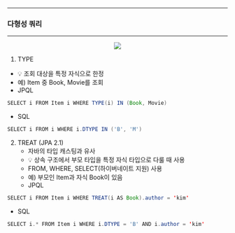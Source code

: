-----
### 다형성 쿼리
-----
<div align="center">
<img src="https://github.com/user-attachments/assets/42293fb8-b365-4f38-b9b5-ec7ea631e5cf">
</div>

1. TYPE
  - 💡 조회 대상을 특정 자식으로 한정
  - 예) Item 중 Book, Movie를 조회
  - JPQL
```java
SELECT i FROM Item i WHERE TYPE(i) IN (Book, Movie)
```
  - SQL
```java
SELECT i FROM i WHERE i.DTYPE IN ('B', 'M')
```

2. TREAT (JPA 2.1)
   - 자바의 타입 캐스팅과 유사
   - 💡 상속 구조에서 부모 타입을 특정 자식 타입으로 다룰 때 사용
   - FROM, WHERE, SELECT(하이버네이트 지원) 사용
   - 예) 부모인 Item과 자식 Book이 있음
   - JPQL
```java
SELECT i FROM Item i WHERE TREAT(i AS Book).author = 'kim'
```
   - SQL
```java
SELECT i.* FROM Item i WHERE i.DTYPE = 'B' AND i.author = 'kim'
```

